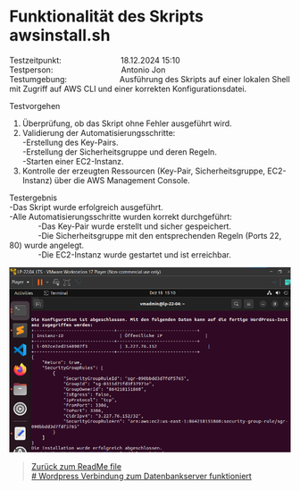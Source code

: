 # Funktionalität des Skripts awsinstall.sh
Testzeitpunkt:&nbsp;&nbsp;&nbsp;&nbsp;&nbsp;&nbsp;&nbsp;&nbsp;&nbsp;&nbsp;&nbsp;&nbsp;&nbsp;&nbsp;&nbsp;&nbsp;&nbsp;&nbsp;&nbsp;&nbsp;&nbsp;&nbsp;&nbsp;&nbsp;&nbsp;&nbsp;&nbsp;18.12.2024 15:10  
Testperson:&nbsp;&nbsp;&nbsp;&nbsp;&nbsp;&nbsp;&nbsp;&nbsp;&nbsp;&nbsp;&nbsp;&nbsp;&nbsp;&nbsp;&nbsp;&nbsp;&nbsp;&nbsp;&nbsp;&nbsp;&nbsp;&nbsp;&nbsp;&nbsp;&nbsp;&nbsp;&nbsp;&nbsp;&nbsp;&nbsp; Antonio Jon  
Testumgebung: &nbsp;&nbsp;&nbsp;&nbsp;&nbsp;&nbsp;&nbsp;&nbsp;&nbsp;&nbsp;&nbsp;&nbsp;&nbsp;&nbsp;&nbsp;&nbsp;&nbsp;&nbsp;&nbsp;&nbsp;&nbsp;&nbsp;&nbsp;Ausführung des Skripts auf einer lokalen Shell mit Zugriff auf AWS CLI und einer korrekten Konfigurationsdatei.  

Testvorgehen  
1. Überprüfung, ob das Skript ohne Fehler ausgeführt wird.  
2. Validierung der Automatisierungsschritte:  
-Erstellung des Key-Pairs.  
-Erstellung der Sicherheitsgruppe und deren Regeln.  
-Starten einer EC2-Instanz.  
3. Kontrolle der erzeugten Ressourcen (Key-Pair, Sicherheitsgruppe, EC2-Instanz) über die AWS Management Console.  

Testergebnis  
-Das Skript wurde erfolgreich ausgeführt.  
-Alle Automatisierungsschritte wurden korrekt durchgeführt:  
&nbsp;&nbsp;&nbsp;&nbsp;&nbsp;&nbsp;&nbsp;&nbsp;&nbsp;&nbsp;&nbsp;&nbsp;&nbsp;-Das Key-Pair wurde erstellt und sicher gespeichert.  
&nbsp;&nbsp;&nbsp;&nbsp;&nbsp;&nbsp;&nbsp;&nbsp;&nbsp;&nbsp;&nbsp;&nbsp;&nbsp;-Die Sicherheitsgruppe mit den entsprechenden Regeln (Ports 22, 80) wurde angelegt.  
&nbsp;&nbsp;&nbsp;&nbsp;&nbsp;&nbsp;&nbsp;&nbsp;&nbsp;&nbsp;&nbsp;&nbsp;&nbsp;-Die EC2-Instanz wurde gestartet und ist erreichbar.


![image](Images/testfall3.png)

> [Zurück zum ReadMe file](README.md)  
> [# Wordpress Verbindung zum Datenbankserver funktioniert](Testfall2.md)
